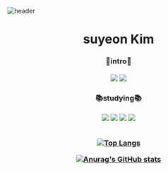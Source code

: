 ![header](https://capsule-render.vercel.app/api?type=wave&color=auto&height=200&section=header&text=%20&fontSize=폰트크기)
<h1 align="center">suyeon Kim</h1>

<h3 align = 'center'>🐣intro🐣 <br><br>
<a href=https://www.instagram.com/ssuyn__06/><img src="https://img.shields.io/badge/Instagram-E4405F?style=flat-square&logo=Instagram&logoColor=000000"/></a>
<a href=https://velog.io/@suyeon_06><img src="https://img.shields.io/badge/Velog-20C997?style=flat-square&logo=Velog&logoColor=000000"/></a><br>

<h3 align = 'center'>📚studying📚 <br><br>
<img src="https://img.shields.io/badge/Java-007396?style=flat-square&logo=Java&logoColor=000000"/> 
<img src="https://img.shields.io/badge/C-A8B9CC?style=flat-square&logo=C&logoColor=000000"/>
<img src="https://img.shields.io/badge/Css-1572B6?style=flat-square&logo=CSS3&logoColor=000000"/>
<img src="https://img.shields.io/badge/Html-E34F26?style=flat-square&logo=HTML5&logoColor=000000"/>  <br><br>

[![Top Langs](https://github-readme-stats.vercel.app/api/top-langs/?username=sueyon032)](https://github.com/suyeon032/github-readme-stats)

[![Anurag's GitHub stats](https://github-readme-stats.vercel.app/api?username=sueyon032)](https://github.com/sueyon032/github-readme-stats)

